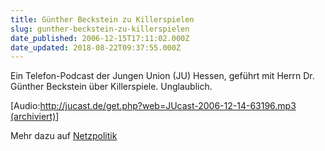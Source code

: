 ```yaml
---
title: Günther Beckstein zu Killerspielen
slug: gunther-beckstein-zu-killerspielen
date_published: 2006-12-15T17:11:02.000Z
date_updated: 2018-08-22T09:37:55.000Z
---
```


Ein Telefon-Podcast der Jungen Union (JU) Hessen, geführt mit Herrn Dr. Günther Beckstein über Killerspiele. Unglaublich.

[Audio:[http://jucast.de/get.php?web=JUcast-2006-12-14-63196.mp3 (archiviert)](http://web.archive.org/web/20181126110828/http://jucast.de/get.php?web=JUcast-2006-12-14-63196.mp3)]

Mehr dazu auf [Netzpolitik](http://netzpolitik.org/2006/podcast-guenther-beckstein-und-die-killerspiele/)
